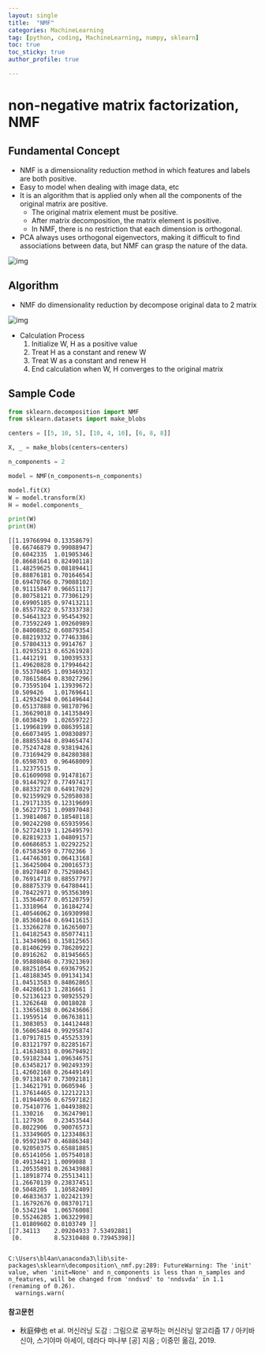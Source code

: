```yaml
---
layout: single
title:  "NMF"
categories: MachineLearning
tag: [python, coding, MachineLearning, numpy, sklearn]
toc: true
toc_sticky: true
author_profile: true

---
```


# non-negative matrix factorization, NMF

## Fundamental Concept

- NMF is a dimensionality reduction method in which features and labels are both positive.
- Easy to model when dealing with image data, etc
- It is an algorithm that is applied only when all the components of the original matrix are positive.
    - The original matrix element must be positive.
    - After matrix decomposition, the matrix element is positive.
    - In NMF, there is no restriction that each dimension is orthogonal.
- PCA always uses orthogonal eigenvectors, making it difficult to find associations between data, but NMF can grasp the nature of the data.

![img](/images/2022-04-08-NMF/NMF.png)

## Algorithm

- NMF do dimensionality reduction by decompose original data to 2 matrix

![img](/images/2022-04-08-NMF/NMF_Matrix.png)

- Calculation Process
    1. Initialize W, H as a positive value
    2. Treat H as a constant and renew W
    3. Treat W as a constant and renew H
    4. End calculation when W, H converges to the original matrix

## Sample Code


```python
from sklearn.decomposition import NMF
from sklearn.datasets import make_blobs

centers = [[5, 10, 5], [10, 4, 10], [6, 8, 8]]

X, _ = make_blobs(centers=centers)

n_components = 2

model = NMF(n_components=n_components)

model.fit(X)
W = model.transform(X)
H = model.components_

print(W)
print(H)
```

    [[1.19766994 0.13358679]
     [0.66746879 0.99088947]
     [0.6042335  1.01905346]
     [0.86681641 0.82490118]
     [1.48259625 0.08189441]
     [0.88876181 0.70164654]
     [0.69470766 0.79088102]
     [0.91115847 0.96651117]
     [0.80758121 0.77306129]
     [0.69905185 0.97413211]
     [0.85577822 0.57333738]
     [0.54641323 0.95454392]
     [0.73592249 1.09260989]
     [0.84008852 0.60879354]
     [0.88219332 0.77463386]
     [0.57804313 0.9914767 ]
     [1.02935213 0.65261928]
     [1.4412191  0.10039533]
     [1.49620828 0.17994642]
     [0.55370405 1.09346932]
     [0.78615864 0.83027296]
     [0.73595104 1.13939672]
     [0.509426   1.01769641]
     [1.42934294 0.06149644]
     [0.65137888 0.98170796]
     [1.36629018 0.14135849]
     [0.6038439  1.02659722]
     [1.19968199 0.08639518]
     [0.66073495 1.09830897]
     [0.88855344 0.89465474]
     [0.75247428 0.93819426]
     [0.73169429 0.84280388]
     [0.6598703  0.96468009]
     [1.32375515 0.        ]
     [0.61609098 0.91478167]
     [0.91447927 0.77497417]
     [0.88332728 0.64917029]
     [0.92159929 0.52058038]
     [1.29171335 0.12319609]
     [0.56227751 1.09897048]
     [1.39814087 0.18540118]
     [0.90242298 0.65935956]
     [0.52724319 1.12649579]
     [0.82819233 1.04809157]
     [0.60686853 1.02292252]
     [0.67583459 0.7702366 ]
     [1.44746301 0.06413168]
     [1.36425004 0.20016573]
     [0.89278407 0.75298045]
     [0.76914718 0.88557797]
     [0.88875379 0.64780441]
     [0.78422971 0.95356309]
     [1.35364677 0.05120759]
     [1.3318964  0.16184274]
     [1.40546062 0.16930998]
     [0.85360164 0.69411615]
     [1.33266278 0.16265007]
     [1.04182543 0.85077411]
     [1.34349061 0.15812565]
     [0.81406299 0.78620922]
     [0.8916262  0.81945665]
     [0.95880846 0.73921369]
     [0.88251054 0.69367952]
     [1.48188345 0.09134134]
     [1.04513583 0.84862865]
     [0.44286613 1.2816661 ]
     [0.52136123 0.98925529]
     [1.3262648  0.0018028 ]
     [1.33656138 0.06243606]
     [1.1959514  0.06763811]
     [1.3083053  0.14412448]
     [0.56065484 0.99295874]
     [1.07917815 0.45525339]
     [0.83121797 0.82285167]
     [1.41634831 0.09679492]
     [0.59182344 1.09634675]
     [0.63458217 0.90249339]
     [1.42602168 0.26449149]
     [0.97138147 0.73092181]
     [1.34621791 0.0605946 ]
     [1.37614465 0.12212213]
     [1.01944936 0.67597182]
     [0.75410776 1.04493802]
     [1.330216   0.36247901]
     [1.127936   0.23453544]
     [0.8022906  0.90076573]
     [1.33349605 0.12334863]
     [0.95921947 0.46886348]
     [0.92050375 0.65881885]
     [0.65141056 1.05754018]
     [0.49134421 1.0099088 ]
     [1.20535891 0.26343988]
     [1.18918774 0.25513411]
     [1.26670139 0.23837451]
     [0.5048205  1.10582409]
     [0.46833637 1.02242139]
     [1.16792676 0.08370171]
     [0.5342194  1.06576008]
     [0.55246285 1.06322998]
     [1.01809602 0.8103749 ]]
    [[7.34113    2.09204933 7.53492881]
     [0.         8.52310408 0.73945398]]
    

    C:\Users\bl4an\anaconda3\lib\site-packages\sklearn\decomposition\_nmf.py:289: FutureWarning: The 'init' value, when 'init=None' and n_components is less than n_samples and n_features, will be changed from 'nndsvd' to 'nndsvda' in 1.1 (renaming of 0.26).
      warnings.warn(
    
#### 참고문헌

- 秋庭伸也 et al. 머신러닝 도감 : 그림으로 공부하는 머신러닝 알고리즘 17 / 아키바 신야, 스기야마 아세이, 데라다 마나부 [공] 지음 ; 이중민 옮김, 2019.
